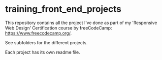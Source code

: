 # training_front_end_projects

This repository contains all the project I've done as part of my 'Responsive Web Design' Certification course by freeCodeCamp: https://www.freecodecamp.org/.

See subfolders for the different projects.

Each project has its own readme file.